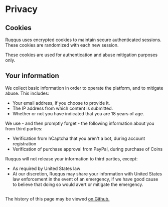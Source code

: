 Privacy
=======

Cookies
-------

Ruqqus uses encrypted cookies to maintain secure authenticated sessions. These cookies are randomized with each new session.

These cookies are used for authentication and abuse mitigation purposes only.

Your information
----------------

We collect basic information in order to operate the platform, and to mitigate abuse. This includes:

*   Your email address, if you choose to provide it.
*   The IP address from which content is submitted.
*   Whether or not you have indicated that you are 18 years of age.

We use - and then promptly forget - the following information about you from third parties:

*   Verification from hCaptcha that you aren't a bot, during account registration
*   Verification of purchase approval from PayPal, during purchase of Coins

Ruqqus will not release your information to third parties, except:

*   As required by United States law
*   At our discretion, Ruqqus may share your information with United States law enforcement in the event of an emergency, if we have good cause to believe that doing so would avert or mitigate the emergency.

##

The history of this page may be viewed [on Github.](https://github.com/ruqqus/ruqqus)